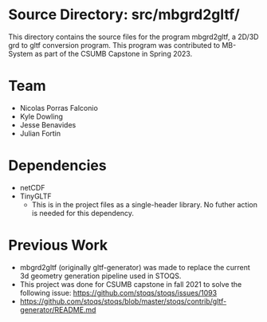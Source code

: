 # Source Directory: src/mbgrd2gltf/

This directory contains the source files for the program mbgrd2gltf, a 2D/3D grd to gltf conversion program.
This program was contributed to MB-System as part of the CSUMB Capstone in Spring 2023. 

# Team

* Nicolas Porras Falconio
* Kyle Dowling
* Jesse Benavides
* Julian Fortin

# Dependencies

* netCDF
* TinyGLTF
	* This is in the project files as a single-header library. No futher action is needed for this dependency.



# Previous Work

* mbgrd2gltf (originally gltf-generator) was made to replace the current 3d geometry generation pipeline used in STOQS. 
* This project was done for CSUMB capstone in fall 2021 to solve the following issue: https://github.com/stoqs/stoqs/issues/1093
* https://github.com/stoqs/stoqs/blob/master/stoqs/contrib/gltf-generator/README.md
